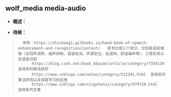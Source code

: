 ## wolf_media media-audio
- **概述：**
>
>
>
>
>
>
>
>
>
>
>
>
>
>
>
>
>

- **待续：**
>       参考：https://shichaog1.gitbooks.io/hand-book-of-speech-enhancement-and-recognition/content/   该书分成三个部分，分别是语音增强（含回声消除、噪声抑制、语音检测、声源定位、去混响、舒适噪声等）、工程实现以及语音识别
>           https://blog.csdn.net/book_bbyuan/article/category/7354139  音频系列算法研究
>           https://www.cnblogs.com/welen/category/512291.html  音频系列算法研究以及深度学习的应用
>           https://www.cnblogs.com/xingshansi/category/979728.html     音频系列文章
>
>
>
>
>
>
>
>
>
>

